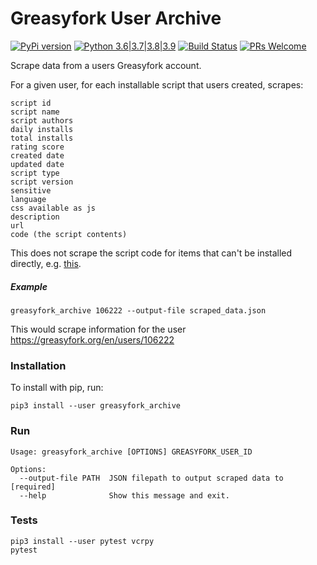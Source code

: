 # Greasyfork User Archive

[![PyPi version](https://img.shields.io/pypi/v/greasyfork_archive.svg)](https://pypi.org/project/greasyfork-archive) 
[![Python 3.6|3.7|3.8|3.9](https://img.shields.io/pypi/pyversions/greasyfork_archive.svg)](https://pypi.org/project/greasyfork-archive)
[![Build Status](https://travis-ci.com/seanbreckenridge/greasyfork_archive.svg?branch=master)](https://travis-ci.com/seanbreckenridge/greasyfork_archive)
[![PRs
Welcome](https://img.shields.io/badge/PRs-welcome-brightgreen.svg?style=flat-square)](http://makeapullrequest.com)


Scrape data from a users Greasyfork account.

For a given user, for each installable script that users created, scrapes:

```
script id
script name
script authors
daily installs
total installs
rating score
created date
updated date
script type
script version
sensitive
language
css available as js
description
url
code (the script contents)
```

This does not scrape the script code for items that can't be installed directly, e.g. [this](https://greasyfork.org//en/scripts/36108-sortable-js/code).

##### Example

`greasyfork_archive 106222 --output-file scraped_data.json`

This would scrape information for the user https://greasyfork.org/en/users/106222

### Installation

To install with pip, run:

    pip3 install --user greasyfork_archive

### Run

```
Usage: greasyfork_archive [OPTIONS] GREASYFORK_USER_ID

Options:
  --output-file PATH  JSON filepath to output scraped data to  [required]
  --help              Show this message and exit.
```

### Tests

```
pip3 install --user pytest vcrpy
pytest
```
